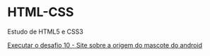 # HTML-CSS
 Estudo de HTML5 e CSS3

<a href="https://joaobortolace.github.io/projeto-android/" target="_blank" rel="external">Executar o desafio 10 - Site sobre a origem do mascote do android</a>